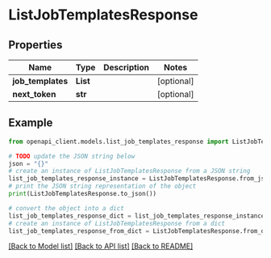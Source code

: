 # ListJobTemplatesResponse


## Properties

Name | Type | Description | Notes
------------ | ------------- | ------------- | -------------
**job_templates** | **List** |  | [optional] 
**next_token** | **str** |  | [optional] 

## Example

```python
from openapi_client.models.list_job_templates_response import ListJobTemplatesResponse

# TODO update the JSON string below
json = "{}"
# create an instance of ListJobTemplatesResponse from a JSON string
list_job_templates_response_instance = ListJobTemplatesResponse.from_json(json)
# print the JSON string representation of the object
print(ListJobTemplatesResponse.to_json())

# convert the object into a dict
list_job_templates_response_dict = list_job_templates_response_instance.to_dict()
# create an instance of ListJobTemplatesResponse from a dict
list_job_templates_response_from_dict = ListJobTemplatesResponse.from_dict(list_job_templates_response_dict)
```
[[Back to Model list]](../README.md#documentation-for-models) [[Back to API list]](../README.md#documentation-for-api-endpoints) [[Back to README]](../README.md)


